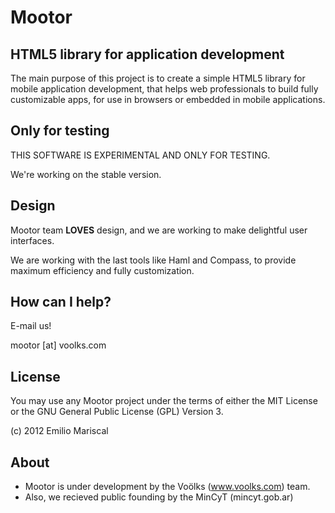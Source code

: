 # Mootor

## HTML5 library for application development

The main purpose of this project is to create a simple HTML5 library for mobile application development, that helps web professionals to build fully customizable apps, for use in browsers or embedded in mobile applications.

## Only for testing

THIS SOFTWARE IS EXPERIMENTAL AND ONLY FOR TESTING.

We're working on the stable version.

## Design

Mootor team **LOVES** design, and we are working to make delightful user interfaces. 

We are working with the last tools like Haml and Compass, to provide maximum 
efficiency and fully customization.

## How can I help?

E-mail us!

mootor [at] voolks.com

## License

You may use any Mootor project under the terms of either the MIT License or the GNU General Public License (GPL) Version 3.

(c) 2012 Emilio Mariscal

## About

* Mootor is under development by the Voölks (www.voolks.com) team.
* Also, we recieved public founding by the MinCyT (mincyt.gob.ar)

